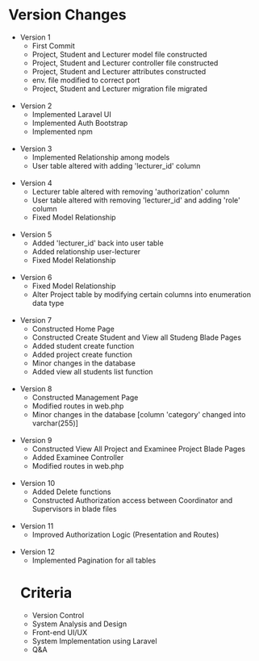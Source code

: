 
<h1>Version Changes</h1>
<ul>
    <li>Version 1 
    <ul>
        <li>First Commit</li>
        <li>Project, Student and Lecturer model file constructed</li>
        <li>Project, Student and Lecturer controller file constructed</li>
        <li>Project, Student and Lecturer attributes constructed</li>
        <li>env. file modified to correct port</li>
        <li>Project, Student and Lecturer migration file migrated</li>
    </ul><br>
    <li>Version 2 
    <ul>
        <li>Implemented Laravel UI</li>
        <li>Implemented Auth Bootstrap</li>
        <li>Implemented npm</li>
    </ul>
    </li><br>
    <li>Version 3 
    <ul>
        <li>Implemented Relationship among models</li>
        <li>User table altered with adding 'lecturer_id' column</li>
    </ul><br>
    <li>Version 4
    <ul>
        <li>Lecturer table altered with removing 'authorization' column</li>
        <li>User table altered with removing 'lecturer_id' and adding 'role' column</li>
        <li>Fixed Model Relationship</li>
    </ul><br>
    <li>Version 5
    <ul>
        <li>Added 'lecturer_id' back into user table</li>
        <li>Added relationship user-lecturer</li>
        <li>Fixed Model Relationship</li>
    </ul><br>
    </li>
    <li>Version 6
    <ul>
        <li>Fixed Model Relationship</li>
        <li>Alter Project table by modifying certain columns into enumeration data type</li>
    </ul><br>
    </li>
    <li>Version 7
    <ul>
        <li>Constructed Home Page</li>
        <li>Constructed Create Student and View all Studeng Blade Pages</li>
        <li>Added student create function</li>
        <li>Added project create function</li>
        <li>Minor changes in the database</li>
        <li>Added view all students list function</li>
    </ul><br>
    <li>Version 8
    <ul>
        <li>Constructed Management Page</li>
        <li>Modified routes in web.php</li>
        <li>Minor changes in the database [column 'category' changed into varchar(255)]</li>
    </ul><br>
    <li>Version 9
    <ul>
        <li>Constructed View All Project and Examinee Project Blade Pages</li>
        <li>Added Examinee Controller</li>
        <li>Modified routes in web.php</li>
    </ul><br>
    <li>Version 10
    <ul>
        <li>Added Delete functions</li>
        <li>Constructed Authorization access between Coordinator and Supervisors in blade files</li>
    </ul><br>
    <li>Version 11
    <ul>
        <li>Improved Authorization Logic (Presentation and Routes)</li>
    </ul><br>
    <li>Version 12
    <ul>
        <li>Implemented Pagination for all tables</li>
</ul>


<h1>Criteria</h1>
<ul>
  <li>
    <label>Version Control</label>
  </li>
  <li>
    <label>System Analysis and Design</label>
  </li>
  <li>
    <label>Front-end UI/UX</label>
  </li>
  <li>
    <label>System Implementation using Laravel</label>
  </li>
  <li>
    <label>Q&A</label>
  </li>
</ul>